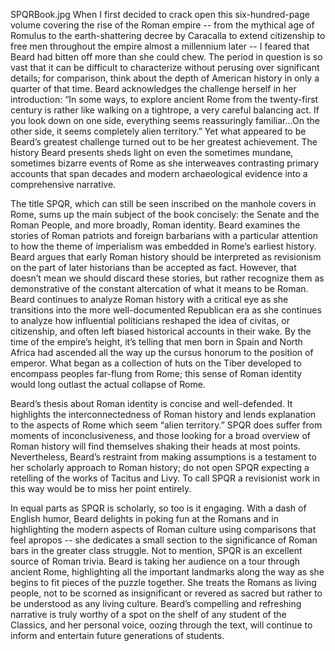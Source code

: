 <c><Image>SPQRBook.jpg</Image></c>
When I first decided to crack open this six-hundred-page volume covering the rise of the Roman empire -- from the mythical age of Romulus to the earth-shattering decree by Caracalla to extend citizenship to free men throughout the empire almost a millennium later -- I feared that Beard had bitten off more than she could chew. The period in question is so vast that it can be difficult to characterize without perusing over significant details; for comparison, think about the depth of American history in only a quarter of that time. Beard acknowledges the challenge herself in her introduction: “In some ways, to explore ancient Rome from the twenty-first century is rather like walking on a tightrope, a very careful balancing act. If you look down on one side, everything seems reassuringly familiar…On the other side, it seems completely alien territory.” Yet what appeared to be Beard’s greatest challenge turned out to be her greatest achievement. The history Beard presents sheds light on even the sometimes mundane, sometimes bizarre events of Rome as she interweaves contrasting primary accounts that span decades and modern archaeological evidence into a comprehensive narrative.

The title SPQR, which can still be seen inscribed on the manhole covers in Rome, sums up the main subject of the book concisely: the Senate and the Roman People, and more broadly, Roman identity. Beard examines the stories of Roman patriots and foreign barbarians with a particular attention to how the theme of imperialism was embedded in Rome’s earliest history. Beard argues that early Roman history should be interpreted as revisionism on the part of later historians than be accepted as fact. However, that doesn’t mean we should discard these stories, but rather recognize them as demonstrative of the constant altercation of what it means to be Roman. Beard continues to analyze Roman history with a critical eye as she transitions into the more well-documented Republican era as she continues to analyze how influential politicians reshaped the idea of civitas, or citizenship, and often left biased historical accounts in their wake. By the time of the empire’s height, it’s telling that men born in Spain and North Africa had ascended all the way up the cursus honorum to the position of emperor. What began as a collection of huts on the Tiber developed to encompass peoples far-flung from Rome; this sense of Roman identity would long outlast the actual collapse of Rome.

Beard’s thesis about Roman identity is concise and well-defended. It highlights the interconnectedness of Roman history and lends explanation to the aspects of Rome which seem “alien territory.” SPQR does suffer from moments of inconclusiveness, and those looking for a broad overview of Roman history will find themselves shaking their heads at most points. Nevertheless, Beard’s restraint from making assumptions is a testament to her scholarly approach to Roman history; do not open SPQR expecting a retelling of the works of Tacitus and Livy. To call SPQR a revisionist work in this way would be to miss her point entirely.

In equal parts as SPQR is scholarly, so too is it engaging. With a dash of English humor, Beard delights in poking fun at the Romans and in highlighting the modern aspects of Roman culture using comparisons that feel apropos -- she dedicates a small section to the significance of Roman bars in the greater class struggle. Not to mention, SPQR is an excellent source of Roman trivia. Beard is taking her audience on a tour through ancient Rome, highlighting all the important landmarks along the way as she begins to fit pieces of the puzzle together. She treats the Romans as living people, not to be scorned as insignificant or revered as sacred but rather to be understood as any living culture. Beard’s compelling and refreshing narrative is truly worthy of a spot on the shelf of any student of the Classics, and her personal voice, oozing through the text, will continue to inform and entertain future generations of students.
